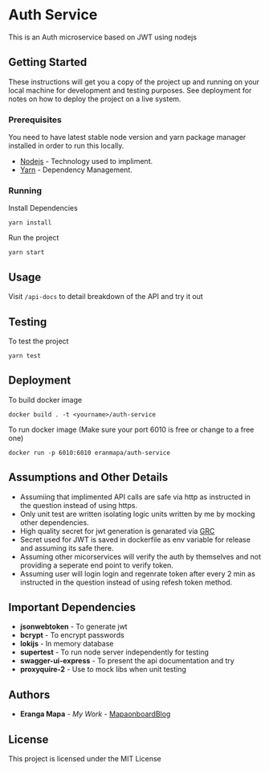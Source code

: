 # Auth Service

This is an Auth microservice based on JWT using nodejs

## Getting Started

These instructions will get you a copy of the project up and running on your local machine for development and testing purposes. See deployment for notes on how to deploy the project on a live system.

### Prerequisites

You need to have latest stable node version and yarn package manager installed in order to run this locally.

* [Nodejs](https://nodejs.org/en/download/) - Technology used to impliment.
* [Yarn](https://yarnpkg.com/lang/en/docs/install/) - Dependency Management.


### Running

Install Dependencies

```
yarn install
```

Run the project

```
yarn start
```

## Usage

Visit ```/api-docs``` to detail breakdown of the API and try it out


## Testing

To test the project

```
yarn test
```

## Deployment

To build docker image

```
docker build . -t <yourname>/auth-service
```

To run docker image
(Make sure your port 6010 is free or change to a free one)

```
docker run -p 6010:6010 eranmapa/auth-service
```

## Assumptions and Other Details

* Assumiing that implimented API calls are safe via http as instructed in the question instead of using https.
* Only unit test are written isolating logic units written by me by mocking other dependencies.
* High quality secret for jwt generation is genarated via [GRC](https://www.grc.com/passwords.htm)
* Secret used for JWT is saved in dockerfile as env variable for release and assuming its safe there.
* Assuming other micorservices will verify the auth by themselves and not providing a seperate end point to verify token.
* Assuming user will login login and regenrate token after every 2 min as instructed in the question instead of using refesh token method.


## Important Dependencies

* **jsonwebtoken** - To generate jwt
* **bcrypt** - To encrypt passwords
* **lokijs** - In memory database
* **supertest** - To run node server independently for testing
* **swagger-ui-express** - To present the api documentation and try
* **proxyquire-2** - Use to mock libs when unit testing


## Authors

* **Eranga Mapa** - *My Work* - [MapaonboardBlog](http://mapaonboard.blogspot.com/)

## License

This project is licensed under the MIT License

